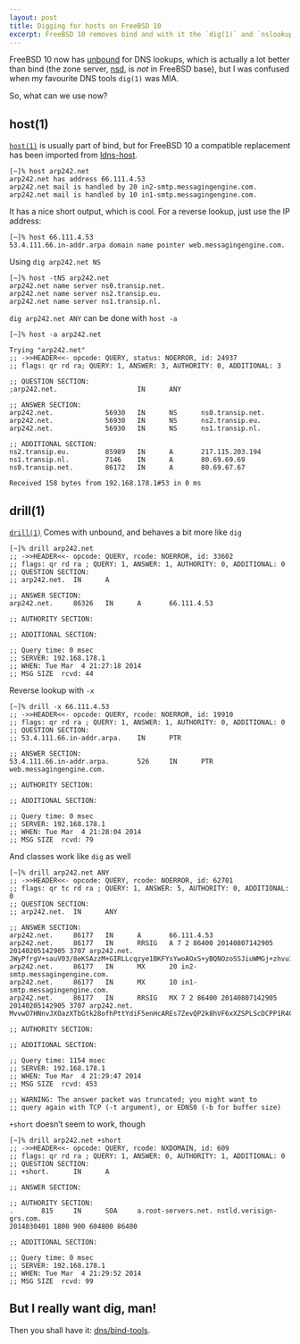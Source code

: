 ```yaml
---
layout: post
title: Digging for hosts on FreeBSD 10
excerpt: FreeBSD 10 removes bind and with it the `dig(1)` and `nslookup(1)` utilities.
---
```


FreeBSD 10 now has [unbound](http://unbound.net/) for DNS lookups, which is
actually a lot better than bind (the zone server, [nsd](http://www.nlnetlabs.nl/projects/nsd/),
is *not* in FreeBSD base), but I was confused when my favourite DNS tools
`dig(1)` was MIA.

So, what can we use now?


host(1)
-------
[`host(1)`][host] is usually part of bind, but for FreeBSD 10 a compatible
replacement has been imported from [ldns-host][ldnshost].

	[~]% host arp242.net
	arp242.net has address 66.111.4.53
	arp242.net mail is handled by 20 in2-smtp.messagingengine.com.
	arp242.net mail is handled by 10 in1-smtp.messagingengine.com.

It has a nice short output, which is cool. For a reverse lookup, just use the IP
address:

	[~]% host 66.111.4.53
	53.4.111.66.in-addr.arpa domain name pointer web.messagingengine.com.


Using `dig arp242.net NS`

	[~]% host -tNS arp242.net
	arp242.net name server ns0.transip.net.
	arp242.net name server ns2.transip.eu.
	arp242.net name server ns1.transip.nl.

`dig arp242.net ANY` can be done with `host -a`

	[~]% host -a arp242.net

	Trying "arp242.net"
	;; ->>HEADER<<- opcode: QUERY, status: NOERROR, id: 24937
	;; flags: qr rd ra; QUERY: 1, ANSWER: 3, AUTHORITY: 0, ADDITIONAL: 3

	;; QUESTION SECTION:
	;arp242.net.                    IN      ANY

	;; ANSWER SECTION:
	arp242.net.             56930   IN      NS      ns0.transip.net.
	arp242.net.             56930   IN      NS      ns2.transip.eu.
	arp242.net.             56930   IN      NS      ns1.transip.nl.

	;; ADDITIONAL SECTION:
	ns2.transip.eu.         85989   IN      A       217.115.203.194
	ns1.transip.nl.         7146    IN      A       80.69.69.69
	ns0.transip.net.        86172   IN      A       80.69.67.67

	Received 158 bytes from 192.168.178.1#53 in 0 ms


drill(1)
--------

[`drill(1)`][drill] Comes with unbound, and behaves a bit more like `dig`


	[~]% drill arp242.net
	;; ->>HEADER<<- opcode: QUERY, rcode: NOERROR, id: 33602
	;; flags: qr rd ra ; QUERY: 1, ANSWER: 1, AUTHORITY: 0, ADDITIONAL: 0 
	;; QUESTION SECTION:
	;; arp242.net.  IN      A

	;; ANSWER SECTION:
	arp242.net.     86326   IN      A       66.111.4.53

	;; AUTHORITY SECTION:

	;; ADDITIONAL SECTION:

	;; Query time: 0 msec
	;; SERVER: 192.168.178.1
	;; WHEN: Tue Mar  4 21:27:18 2014
	;; MSG SIZE  rcvd: 44


Reverse lookup with `-x`

	[~]% drill -x 66.111.4.53
	;; ->>HEADER<<- opcode: QUERY, rcode: NOERROR, id: 19910
	;; flags: qr rd ra ; QUERY: 1, ANSWER: 1, AUTHORITY: 0, ADDITIONAL: 0 
	;; QUESTION SECTION:
	;; 53.4.111.66.in-addr.arpa.    IN      PTR

	;; ANSWER SECTION:
	53.4.111.66.in-addr.arpa.       526     IN      PTR     web.messagingengine.com.

	;; AUTHORITY SECTION:

	;; ADDITIONAL SECTION:

	;; Query time: 0 msec
	;; SERVER: 192.168.178.1
	;; WHEN: Tue Mar  4 21:28:04 2014
	;; MSG SIZE  rcvd: 79


And classes work like `dig` as well

	[~]% drill arp242.net ANY
	;; ->>HEADER<<- opcode: QUERY, rcode: NOERROR, id: 62701
	;; flags: qr tc rd ra ; QUERY: 1, ANSWER: 5, AUTHORITY: 0, ADDITIONAL: 0 
	;; QUESTION SECTION:
	;; arp242.net.  IN      ANY

	;; ANSWER SECTION:
	arp242.net.     86177   IN      A       66.111.4.53
	arp242.net.     86177   IN      RRSIG   A 7 2 86400 20140807142905
	20140205142905 3707 arp242.net.
	JWyPfrgV+sauV03/8eKSAzzM+GIRLLcqzye1BKFYsYwoAOxS+yBQNOzoSSJiuWMGj+zhvu1hyK0E3yFgSyWbzITTdigkWBwnkrVLOEnZ/CRVwj68/9MhLC/l2w7YyOyAkty2EVOWZljduVo1NIajB593JIWpDVbh0rKwn1X7IOY=
	arp242.net.     86177   IN      MX      20 in2-smtp.messagingengine.com.
	arp242.net.     86177   IN      MX      10 in1-smtp.messagingengine.com.
	arp242.net.     86177   IN      RRSIG   MX 7 2 86400 20140807142905
	20140205142905 3707 arp242.net.
	MvvwO7HNnvJXOazXTbGtk28ofhPttYdiF5enHcAREs7ZevQP2k8hVF6xXZSPLScDCPP1R4CPaZrq7XtUPkWDqPSjD3zcBaIE8VyKZIPmAotR7ZpGIlmVDEdqcHlvbFZF9HWZM4wwSe8hO97sy3KRaqR3GxE167n6D0njw8B5PSY=

	;; AUTHORITY SECTION:

	;; ADDITIONAL SECTION:

	;; Query time: 1154 msec
	;; SERVER: 192.168.178.1
	;; WHEN: Tue Mar  4 21:29:47 2014
	;; MSG SIZE  rcvd: 453

	;; WARNING: The answer packet was truncated; you might want to
	;; query again with TCP (-t argument), or EDNS0 (-b for buffer size)


`+short` doesn’t seem to work, though

	[~]% drill arp242.net +short
	;; ->>HEADER<<- opcode: QUERY, rcode: NXDOMAIN, id: 609
	;; flags: qr rd ra ; QUERY: 1, ANSWER: 0, AUTHORITY: 1, ADDITIONAL: 0 
	;; QUESTION SECTION:
	;; +short.      IN      A

	;; ANSWER SECTION:

	;; AUTHORITY SECTION:
	.       815     IN      SOA     a.root-servers.net. nstld.verisign-grs.com.
	2014030401 1800 900 604800 86400

	;; ADDITIONAL SECTION:

	;; Query time: 0 msec
	;; SERVER: 192.168.178.1
	;; WHEN: Tue Mar  4 21:29:52 2014
	;; MSG SIZE  rcvd: 99



But I really want dig, man!
---------------------------
Then you shall have it: [dns/bind-tools](http://www.freshports.org/dns/bind-tools).


[ldnshost]: http://tx97.net/ldns-host/
[host]: http://www.freebsd.org/cgi/man.cgi?query=host&apropos=0&sektion=0&manpath=FreeBSD+10.0-RELEASE&arch=default&format=html
[drill]: http://www.freebsd.org/cgi/man.cgi?query=drill&apropos=0&sektion=0&manpath=FreeBSD+10.0-RELEASE&arch=default&format=html
